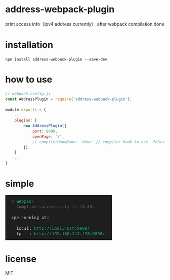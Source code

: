 # address-webpack-plugin

print access info（ipv4 address currently） after webpack compilation done

# installation

`npm install address-webpack-plugin --save-dev`

# how to use

```javascript
// webpack.config.js
const AddressPlugin = require('address-webpack-plugin');

module.exports = {
    ...
    plugins: [
        new AddressPlugin({
            port: 8080,
            openPage: '/',
            // compilerHookName: 'done' // compiler hook to use. default to 'done'
        }),
    ]
    ...
}
```

# simple

![simple](/assets/simple.png)

# license

MIT
